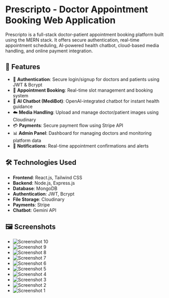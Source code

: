# Prescripto - Doctor Appointment Booking Web Application

Prescripto is a full-stack doctor-patient appointment booking platform built using the MERN stack. It offers secure authentication, real-time appointment scheduling, AI-powered health chatbot, cloud-based media handling, and online payment integration.

## 🚀 Features
- 🔐 **Authentication**: Secure login/signup for doctors and patients using JWT & Bcrypt  
- 📅 **Appointment Booking**: Real-time slot management and booking system  
- 💬 **AI Chatbot (MediBot)**: OpenAI-integrated chatbot for instant health guidance  
- ☁️ **Media Handling**: Upload and manage doctor/patient images using Cloudinary  
- 💳 **Payments**: Secure payment flow using Stripe API  
- 📊 **Admin Panel**: Dashboard for managing doctors and monitoring platform data  
- 📩 **Notifications**: Real-time appointment confirmations and alerts  

## 🛠️ Technologies Used
- **Frontend**: React.js, Tailwind CSS  
- **Backend**: Node.js, Express.js  
- **Database**: MongoDB  
- **Authentication**: JWT, Bcrypt  
- **File Storage**: Cloudinary  
- **Payments**: Stripe  
- **Chatbot**: Gemini API  

## 🖼️ Screenshots

- ![Screenshot 10](https://github.com/user-attachments/assets/431975cc-c0f7-4932-9ba7-c13c96399fad)
- ![Screenshot 9](https://github.com/user-attachments/assets/92e1b9f9-0dd1-44bd-8602-eb4d906c20da)
- ![Screenshot 8](https://github.com/user-attachments/assets/a845baa4-38aa-4d64-985d-6817c6741e9b)
- ![Screenshot 7](https://github.com/user-attachments/assets/54d56878-3afb-4d9d-9c69-4e5134c7328f)
- ![Screenshot 6](https://github.com/user-attachments/assets/c25fce64-53d9-4d21-85ea-0836c7032fa8)
- ![Screenshot 5](https://github.com/user-attachments/assets/6efd9949-61b4-416b-ae47-43e49f9af68f)
- ![Screenshot 4](https://github.com/user-attachments/assets/afdfb3f5-8151-4aa0-bbc0-ed18f31ce920)
- ![Screenshot 3](https://github.com/user-attachments/assets/9c33edb9-5381-4520-bbc0-e6d3b280ec2c)
- ![Screenshot 2](https://github.com/user-attachments/assets/165b7403-460c-41fd-b3b2-3f11aede78b2)
- ![Screenshot 1](https://github.com/user-attachments/assets/ab3e4bb1-effe-404a-9b9d-48207551d416)



